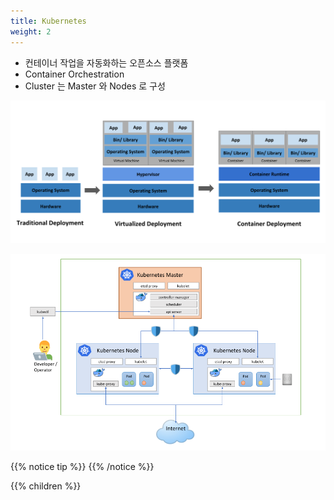 ```yaml
---
title: Kubernetes
weight: 2
---
```


* 컨테이너 작업을 자동화하는 오픈소스 플랫폼
* Container Orchestration
* Cluster 는 Master 와 Nodes 로 구성

![Container Evolution](./images/container_evolution.png)

![Kubernetes](./images/kubernetes.png)

{{% notice tip %}}
{{% /notice %}}

{{% children %}}
